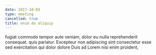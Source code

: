 ```yaml
---
date: 2017-10-03
type: meeting
cancelled: true
title: enim do aliquip
---
```

fugiat commodo tempor aute veniam, dolor eu nulla reprehenderit consequat. quis pariatur. Excepteur non adipiscing sint consectetur esse sed exercitation qui dolor dolore Duis ad Lorem nisi enim proident,